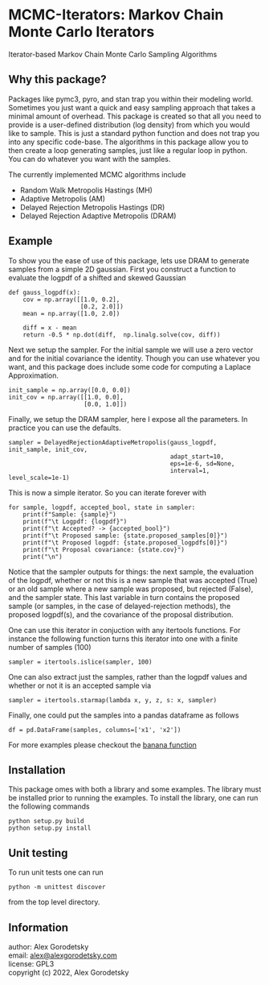 # MCMC-Iterators: Markov Chain Monte Carlo Iterators
Iterator-based Markov Chain Monte Carlo Sampling Algorithms

## Why this package?
Packages like pymc3, pyro, and stan trap you within their modeling world. Sometimes you just want a quick and easy sampling approach that takes a minimal amount of overhead. This package is created so that all you need to provide is a user-defined distribution (log density) from which you would like to sample. This is just a standard python function and does not trap you into any specific code-base. The algorithms in this package allow you to then create a loop generating samples, just like a regular loop in python. You can do whatever you want with the samples. 

The currently implemented MCMC algorithms include
* Random Walk Metropolis Hastings (MH)
* Adaptive Metropolis (AM)
* Delayed Rejection Metropolis Hastings  (DR)
* Delayed Rejection Adaptive Metropolis (DRAM) 
    
    
## Example

To show you the ease of use of this package, lets use DRAM to generate samples from a simple 2D gaussian.
First you construct a function to evaluate the logpdf of a shifted and skewed Gaussian

    def gauss_logpdf(x):
        cov = np.array([[1.0, 0.2], 
                        [0.2, 2.0]])
        mean = np.array([1.0, 2.0])
        
        diff = x - mean
        return -0.5 * np.dot(diff,  np.linalg.solve(cov, diff))
        
Next we setup the sampler. For the initial sample we will use a zero vector and for the initial covariance the identity. Though you can use whatever you want, and this package does include some code for computing a Laplace Approximation.


    init_sample = np.array([0.0, 0.0])
    init_cov = np.array([[1.0, 0.0], 
                         [0.0, 1.0]])
                         
Finally, we setup the DRAM sampler, here I expose all the parameters. In practice you can use the defaults.
    
    sampler = DelayedRejectionAdaptiveMetropolis(gauss_logpdf, init_sample, init_cov,
                                                 adapt_start=10,
                                                 eps=1e-6, sd=None,
                                                 interval=1, level_scale=1e-1)


This is now a simple iterator. So you can iterate forever with

    for sample, logpdf, accepted_bool, state in sampler:
        print(f"Sample: {sample}")
        print(f"\t Logpdf: {logpdf}")
        print(f"\t Accepted? -> {accepted_bool}")
        print(f"\t Proposed sample: {state.proposed_samples[0]}")
        print(f"\t Proposed logpdf: {state.proposed_logpdfs[0]}")
        print(f"\t Proposal covariance: {state.cov}")
        print("\n")
        
Notice that the sampler outputs for things: the next sample, the evaluation of the logpdf, whether or not this is a new sample that was accepted (True) or an old sample where a new sample was proposed, but rejected (False), and the sampler state.
This last variable in turn contains the proposed sample (or samples, in the case of delayed-rejection methods), the proposed logpdf(s), and the covariance of the proposal distribution.

One can use this iterator in conjuction with any itertools functions. For instance the following function turns this iterator into one with a finite number of samples (100)

    sampler = itertools.islice(sampler, 100)
    
One can also extract just the samples, rather than the logpdf values and whether or not it is an accepted sample via

    sampler = itertools.starmap(lambda x, y, z, s: x, sampler)
    
Finally, one could put the samples into a pandas dataframe as follows

    df = pd.DataFrame(samples, columns=['x1', 'x2'])
    
For more examples please checkout the [banana function](examples/banana.py)

## Installation

This package omes with both a library and some examples. The library must be installed prior to running the examples. To install the library, one can run the following commands

	python setup.py build
	python setup.py install

## Unit testing

To run unit tests one can run

    python -m unittest discover

from the top level directory.

## Information
author: Alex Gorodetsky  
email:  alex@alexgorodetsky.com  
license: GPL3  
copyright (c) 2022, Alex Gorodetsky  
